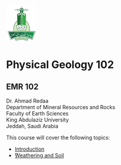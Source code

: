 <img src="images/KAU_logo.png" alt="KAU_LOGO" width="80" height="102">


# Physical Geology 102
## EMR 102


Dr. Ahmad Redaa  
Department of Mineral Resources and Rocks  
Faculty of Earth Sciences  
King Abdulaziz University  
Jeddah, Saudi Arabia 


This course will cover the following topics:  

- [Introduction](Slides/lecture_1.html)
- [ًWeathering and Soil](Slides/lecture_2.html)
